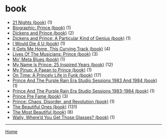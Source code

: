 # book

  * [21 Nights (book)](../book/21-nights/index.md) (1)
  * [Biographic: Prince (book)](../book/biographic-prince/index.md) (1)
  * [Dickens and Prince (book)](../book/dickens-and-prince/index.md) (2)
  * [Dickens and Prince: A Particular Kind of Genius (book)](../book/dickens-and-prince-a-particular-kind-of-genius/index.md) (1)
  * [I Would Die 4 U (book)](../book/i-would-die-4-u/index.md) (1)
  * [It Gets Me Home, This Curving Track (book)](../book/it-gets-me-home-this-curving-track/index.md) (4)
  * [Lives Of The Musicians: Prince (book)](../book/lives-of-the-musicians-prince/index.md) (3)
  * [Mo’ Meta Blues (book)](../book/mo-meta-blues/index.md) (1)
  * [My Name Is Prince: 25 Inspired Years (book)](../book/my-name-is-prince-25-inspired-years/index.md) (12)
  * [My Pinup: A Paean to Prince (book)](../book/my-pinup-a-paean-to-prince/index.md) (1)
  * [On Time: A Princely Life in Funk (book)](../book/on-time-a-princely-life-in-funk/index.md) (17)
  * [Prince And The Purple Rain Era Studio Sessions 1983 And 1984 (book)](../book/prince-and-the-purple-rain-era-studio-sessions-1983-and-1984/index.md) (1)
  * [Prince And The Purple Rain Era Studio Sessions 1983-1984 (book)](../book/prince-and-the-purple-rain-era-studio-sessions-1983-1984/index.md) (1)
  * [Prince Pre Fame (book)](../book/prince-pre-fame/index.md) (3)
  * [Prince: Chaos, Disorder, and Revolution (book)](../book/prince-chaos-disorder-and-revolution/index.md) (1)
  * [The Beautiful Ones (book)](../book/the-beautiful-ones/index.md) (131)
  * [The Most Beautiful (book)](../book/the-most-beautiful/index.md) (8)
  * [Wally, Where’d You Get Those Glasses? (book)](../book/wally-where-d-you-get-those-glasses/index.md) (1)

----

[Home](../index.md)
